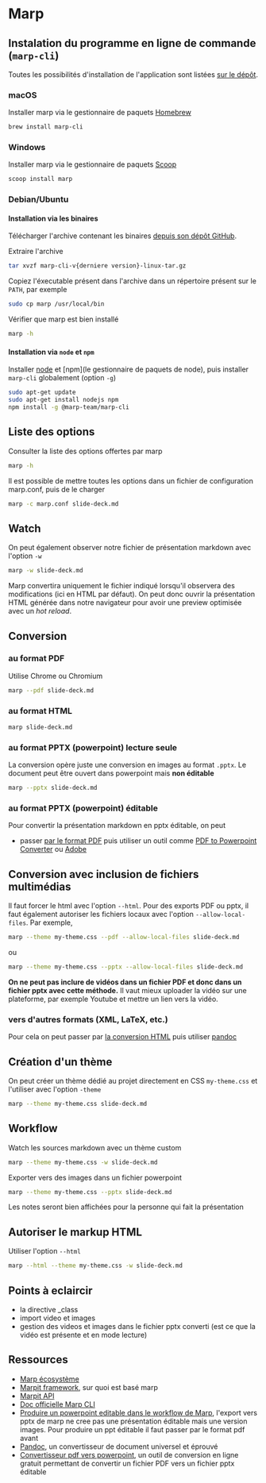 # Marp

## Instalation du programme en ligne de commande (`marp-cli`)

Toutes les possibilités d'installation de l'application sont listées [sur le dépôt](https://github.com/marp-team/marp-cli).

### macOS

Installer marp via le gestionnaire de paquets [Homebrew](https://brew.sh/index_fr)

~~~bash
brew install marp-cli
~~~

### Windows

Installer marp via le gestionnaire de paquets [Scoop](https://scoop.sh/)

~~~bash
scoop install marp
~~~

### Debian/Ubuntu

#### Installation via les binaires

Télécharger l'archive contenant les binaires [depuis son dépôt GitHub](https://github.com/marp-team/marp-cli/releases).

Extraire l'archive

~~~bash
tar xvzf marp-cli-v{derniere version}-linux-tar.gz
~~~

Copiez l'éxecutable présent dans l'archive dans un répertoire présent sur le `PATH`, par exemple

~~~bash
sudo cp marp /usr/local/bin
~~~

Vérifier que marp est bien installé

~~~bash
marp -h
~~~

#### Installation via `node` et `npm`

Installer [node](https://packages.debian.org/fr/sid/nodejs) et [npm](le gestionnaire de paquets de node), puis installer `marp-cli` globalement (option `-g`)

~~~bash
sudo apt-get update
sudo apt-get install nodejs npm
npm install -g @marp-team/marp-cli
~~~

## Liste des options

Consulter la liste des options offertes par marp

~~~bash
marp -h
~~~

Il est possible de mettre toutes les options dans un fichier de configuration marp.conf, puis de le charger

~~~bash
marp -c marp.conf slide-deck.md
~~~

## Watch

On peut également observer notre fichier de présentation markdown avec l'option `-w`

~~~bash
marp -w slide-deck.md
~~~

Marp convertira uniquement le fichier indiqué lorsqu'il observera des modifications (ici en HTML par défaut). On peut donc ouvrir la présentation HTML générée dans notre navigateur pour avoir une preview optimisée avec un *hot reload*.

## Conversion

### au format PDF

Utilise Chrome ou Chromium

~~~bash
marp --pdf slide-deck.md
~~~

### au format HTML

~~~bash
marp slide-deck.md
~~~

### au format PPTX (powerpoint) **lecture seule**

La conversion opère juste une conversion en images au format `.pptx`. Le document peut être ouvert dans powerpoint mais **non éditable**

~~~bash
marp --pptx slide-deck.md
~~~

### au format PPTX (powerpoint) **éditable**

Pour convertir la présentation markdown en pptx éditable, on peut 

- passer [par le format PDF](#au-format-pdf) puis utiliser un outil comme [PDF to Powerpoint Converter](https://pdf.online/pdf-to-powerpoint-converter) ou [Adobe](https://www.adobe.com/acrobat/online/pdf-to-ppt.html)

## Conversion avec inclusion de fichiers multimédias

Il faut forcer le html avec l'option `--html`. Pour des exports PDF ou pptx, il faut également autoriser les fichiers locaux avec l'option `--allow-local-files`. Par exemple,

~~~bash
marp --theme my-theme.css --pdf --allow-local-files slide-deck.md
~~~

ou

~~~bash
marp --theme my-theme.css --pptx --allow-local-files slide-deck.md
~~~

**On ne peut pas inclure de vidéos dans un fichier PDF et donc dans un fichier pptx avec cette méthode.** Il vaut mieux uploader la vidéo sur une plateforme, par exemple Youtube et mettre un lien vers la vidéo.

### vers d'autres formats (XML, LaTeX, etc.)

Pour cela on peut passer par [la conversion HTML](#au-format-html) puis utiliser [pandoc](https://pandoc.org/index.html)

## Création d'un thème

On peut créer un thème dédié au projet directement en CSS `my-theme.css` et l'utiliser avec l'option `-theme`

~~~bash
marp --theme my-theme.css slide-deck.md
~~~

## Workflow

Watch les sources markdown avec un thème custom

~~~bash
marp --theme my-theme.css -w slide-deck.md
~~~

Exporter vers des images dans un fichier powerpoint

~~~bash
marp --theme my-theme.css --pptx slide-deck.md
~~~

Les notes seront bien affichées pour la personne qui fait la présentation

## Autoriser le markup HTML

Utiliser l'option `--html`

~~~bash
marp --html --theme my-theme.css -w slide-deck.md
~~~

## Points à eclaircir

- la directive _class
- import video et images
- gestion des videos et images dans le fichier pptx converti (est ce que la vidéo est présente et en mode lecture)

## Ressources

- [Marp écosystème](https://marp.app/)
- [Marpit framework](https://marpit.marp.app/), sur quoi est basé marp
- [Marpit API](https://marpit-api.marp.app/index.html)
- [Doc officielle Marp CLI](https://github.com/marp-team/marp-cli)
- [Produire un powerpoint editable dans le workflow de Marp](https://github.com/marp-team/marp/discussions/82), l'export vers pptx de marp ne cree pas une présentation éditable mais une version images. Pour produire un ppt éditable il faut passer par le format pdf avant
- [Pandoc](https://pandoc.org/index.html), un convertisseur de document universel et éprouvé
- [Convertisseur pdf vers powerpoint](https://pdf.online/pdf-to-powerpoint-converter), un outil de conversion en ligne gratuit permettant de convertir un fichier PDF vers un fichier pptx éditable

